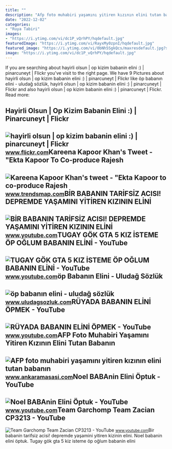 ```yaml
---
title: ""
description: "Afp foto muhabiri yaşamını yitiren kızının elini tutan babanın"
date: "2022-12-02"
categories:
- "Ruya Tabiri"
images:
- "https://i.ytimg.com/vi/dc1P_vQrhPY/hqdefault.jpg"
featuredImage: "https://i.ytimg.com/vi/RayxMy0zpnI/hqdefault.jpg"
featured_image: "https://i.ytimg.com/vi/0bNh5SgkQcs/maxresdefault.jpg?sqp=-oaymwEmCIAKENAF8quKqQMa8AEB-AHUBoAC4AOKAgwIABABGGUgWChMMA8=&amp;rs=AOn4CLAilv8FF7EzseC2dL0BSG5_4KOXxA"
image: "https://i.ytimg.com/vi/dc1P_vQrhPY/hqdefault.jpg"
---
```


If you are searching about hayirli olsun | op kizim babanin elini :) | pinarcuneyt | Flickr you've visit to the right page. We have 9 Pictures about hayirli olsun | op kizim babanin elini :) | pinarcuneyt | Flickr like öp babanın elini - uludağ sözlük, hayirli olsun | op kizim babanin elini :) | pinarcuneyt | Flickr and also hayirli olsun | op kizim babanin elini :) | pinarcuneyt | Flickr. Read more:

Hayirli Olsun | Op Kizim Babanin Elini :) | Pinarcuneyt | Flickr
----------------------------------------------------------------

 ![hayirli olsun | op kizim babanin elini :) | pinarcuneyt | Flickr](https://live.staticflickr.com/1011/760015561_a8812d71c4_z.jpg) <small>www.flickr.com</small>Kareena Kapoor Khan's Tweet - "Ekta Kapoor To Co-produce Rajesh
---------------------------------------------------------------

 ![Kareena Kapoor Khan's tweet - "Ekta Kapoor to co-produce Rajesh](https://pbs.twimg.com/media/Fcyada8X0AANSFu.jpg) <small>www.trendsmap.com</small>BİR BABANIN TARİFSİZ ACISI! DEPREMDE YAŞAMINI YİTİREN KIZININ ELİNİ
-------------------------------------------------------------------

 ![BİR BABANIN TARİFSİZ ACISI! DEPREMDE YAŞAMINI YİTİREN KIZININ ELİNİ](https://i.ytimg.com/vi/H-UQ9_VDiYk/maxresdefault.jpg) <small>www.youtube.com</small>TUGAY GÖK GTA 5 KIZ İSTEME ÖP OĞLUM BABANIN ELİNİ - YouTube
-----------------------------------------------------------

 ![TUGAY GÖK GTA 5 KIZ İSTEME ÖP OĞLUM BABANIN ELİNİ - YouTube](https://i.ytimg.com/vi/0bNh5SgkQcs/maxresdefault.jpg?sqp=-oaymwEmCIAKENAF8quKqQMa8AEB-AHUBoAC4AOKAgwIABABGGUgWChMMA8=&rs=AOn4CLAilv8FF7EzseC2dL0BSG5_4KOXxA) <small>www.youtube.com</small>öp Babanın Elini - Uludağ Sözlük
--------------------------------

 ![öp babanın elini - uludağ sözlük](https://galeri14.uludagsozluk.com/777/op-babanin-elini_1447880.jpg) <small>www.uludagsozluk.com</small>RÜYADA BABANIN ELİNİ ÖPMEK - YouTube
------------------------------------

 ![RÜYADA BABANIN ELİNİ ÖPMEK - YouTube](https://i.ytimg.com/vi/dc1P_vQrhPY/hqdefault.jpg) <small>www.youtube.com</small>AFP Foto Muhabiri Yaşamını Yitiren Kızının Elini Tutan Babanın
--------------------------------------------------------------

 ![AFP foto muhabiri yaşamını yitiren kızının elini tutan babanın](https://cdn.ankaramasasi.com/2023/2/6/afp-foto-muhabiri-yasamini-yitiren-kizinin-elini-tutan-babanin-fotografinin-hikayesini-anlatti-1u1tt3sr.jpg) <small>www.ankaramasasi.com</small>Noel BABAnin Elini Öptuk - YouTube
----------------------------------

 ![Noel BABAnin Elini Öptuk - YouTube](https://i.ytimg.com/vi/RayxMy0zpnI/hqdefault.jpg) <small>www.youtube.com</small>Team Garchomp Team Zacian CP3213 - YouTube
------------------------------------------

 ![Team Garchomp Team Zacian CP3213 - YouTube](https://i.ytimg.com/vi/HYLCwcE-Dgc/maxres2.jpg?sqp=-oaymwEoCIAKENAF8quKqQMcGADwAQH4AYwCgALgA4oCDAgAEAEYRSBHKGUwDw==&rs=AOn4CLC_ulBvmvqa2cf2uT56Qfk3FCYaDA) <small>www.youtube.com</small>Bi̇r babanin tari̇fsi̇z acisi! depremde yaşamini yi̇ti̇ren kizinin eli̇ni̇. Noel babanin elini öptuk. Tugay gök gta 5 kiz i̇steme öp oğlum babanin eli̇ni̇
